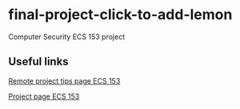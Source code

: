 # final-project-click-to-add-lemon

Computer Security ECS 153 project

## Useful links
[Remote project tips page ECS 153](https://bob.cs.ucdavis.edu/classes/s20-ecs153/remote.html)

[Project page ECS 153](https://bob.cs.ucdavis.edu/classes/s20-ecs153/research_project.html)